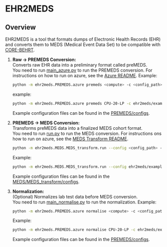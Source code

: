 
# EHR2MEDS

## Overview

EHR2MEDS is a tool that formats dumps of Electronic Health Records (EHR) and converts them to MEDS (Medical Event Data Set) to be compatible with [CORE-BEHRT](https://github.com/FGA-DIKU/EHR).

1. **Raw → PREMEDS Conversion:**  
   Converts raw EHR data into a preliminary format called preMEDS.  
   You need to run [main_azure.py](./ehr2meds/PREMEDS/main_azure.py) to run the PREMEDS conversion.
   For instructions on how to run on azure, see the [Azure README](./ehr2meds/PREMEDS/azure/README.md).
   Example:

   ```bash
   python -m ehr2meds.PREMEDS.azure premeds <compute> -c <config_path>
   ```

   example:

   ```bash
   python -m ehr2meds.PREMEDS.azure premeds CPU-20-LP -c ehr2meds/example_configs/premeds/minimal.yaml
   ```

   Example configuration files can be found in the [PREMEDS/configs](./ehr2meds/PREMEDS/configs).

2. **PREMEDS → MEDS Conversion:**  
   Transforms preMEDS data into a finalized MEDS cohort format.  
   You need to run [run.py](./ehr2meds/MEDS/MEDS_transform/run.py) to run the MEDS conversion.
   For instructions ons how to run on azure, see the [MEDS Transform README](./ehr2meds/MEDS/MEDS_transform/README.md).

   ```bash
   python -m ehr2meds.MEDS.MEDS_transform.run --config <config_path> --compute <compute> --experiment <experiment_name>
   ```

   Example:

   ```bash
   python -m ehr2meds.MEDS.MEDS_transform.run --config ehr2meds/example_configs/meds/run.yaml --compute CPU-20-LP --experiment MEDS
   ```

   Example configuration files can be found in the [MEDS/MEDS_transform/configs](./ehr2meds/MEDS/MEDS_transform/configs).

3. **Normalization:**  
   (Optional) Normalizes lab test data before MEDS conversion.  
   You need to run [main_normalise.py](./ehr2meds/PREMEDS/main_normalise.py) to run the normalization.
   Example:

   ```bash
   python -m ehr2meds.PREMEDS.azure normalise <compute> -c <config_path>
   ```

   Example:

   ```bash
   python -m ehr2meds.PREMEDS.azure normalise CPU-20-LP -c ehr2meds/example_configs/premeds/normalise.yaml
   ```

   Example configuration files can be found in the [PREMEDS/configs](./ehr2meds/PREMEDS/configs).
